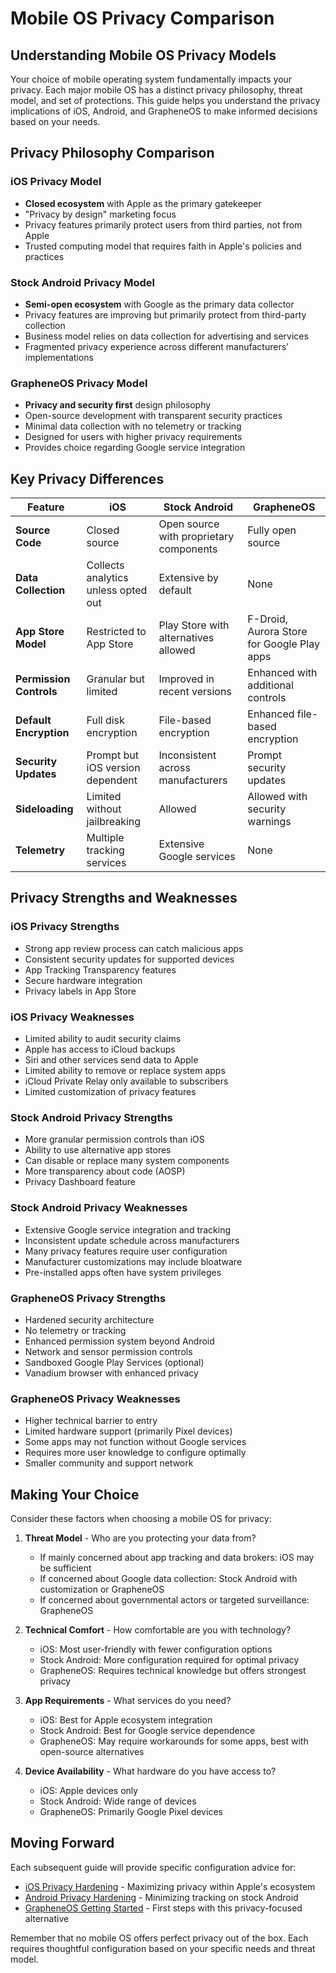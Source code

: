 # Mobile OS Privacy Comparison

## Understanding Mobile OS Privacy Models

Your choice of mobile operating system fundamentally impacts your privacy. Each major mobile OS has a distinct privacy philosophy, threat model, and set of protections. This guide helps you understand the privacy implications of iOS, Android, and GrapheneOS to make informed decisions based on your needs.

## Privacy Philosophy Comparison

### iOS Privacy Model
- **Closed ecosystem** with Apple as the primary gatekeeper
- "Privacy by design" marketing focus
- Privacy features primarily protect users from third parties, not from Apple
- Trusted computing model that requires faith in Apple's policies and practices

### Stock Android Privacy Model
- **Semi-open ecosystem** with Google as the primary data collector
- Privacy features are improving but primarily protect from third-party collection
- Business model relies on data collection for advertising and services
- Fragmented privacy experience across different manufacturers' implementations

### GrapheneOS Privacy Model
- **Privacy and security first** design philosophy
- Open-source development with transparent security practices
- Minimal data collection with no telemetry or tracking
- Designed for users with higher privacy requirements
- Provides choice regarding Google service integration

## Key Privacy Differences

| Feature | iOS | Stock Android | GrapheneOS |
|---------|-----|---------------|------------|
| **Source Code** | Closed source | Open source with proprietary components | Fully open source |
| **Data Collection** | Collects analytics unless opted out | Extensive by default | None |
| **App Store Model** | Restricted to App Store | Play Store with alternatives allowed | F-Droid, Aurora Store for Google Play apps |
| **Permission Controls** | Granular but limited | Improved in recent versions | Enhanced with additional controls |
| **Default Encryption** | Full disk encryption | File-based encryption | Enhanced file-based encryption |
| **Security Updates** | Prompt but iOS version dependent | Inconsistent across manufacturers | Prompt security updates |
| **Sideloading** | Limited without jailbreaking | Allowed | Allowed with security warnings |
| **Telemetry** | Multiple tracking services | Extensive Google services | None |

## Privacy Strengths and Weaknesses

### iOS Privacy Strengths
- Strong app review process can catch malicious apps
- Consistent security updates for supported devices
- App Tracking Transparency features
- Secure hardware integration
- Privacy labels in App Store

### iOS Privacy Weaknesses
- Limited ability to audit security claims
- Apple has access to iCloud backups
- Siri and other services send data to Apple
- Limited ability to remove or replace system apps
- iCloud Private Relay only available to subscribers
- Limited customization of privacy features

### Stock Android Privacy Strengths
- More granular permission controls than iOS
- Ability to use alternative app stores
- Can disable or replace many system components
- More transparency about code (AOSP)
- Privacy Dashboard feature

### Stock Android Privacy Weaknesses
- Extensive Google service integration and tracking
- Inconsistent update schedule across manufacturers
- Many privacy features require user configuration
- Manufacturer customizations may include bloatware
- Pre-installed apps often have system privileges

### GrapheneOS Privacy Strengths
- Hardened security architecture
- No telemetry or tracking
- Enhanced permission system beyond Android
- Network and sensor permission controls
- Sandboxed Google Play Services (optional)
- Vanadium browser with enhanced privacy

### GrapheneOS Privacy Weaknesses
- Higher technical barrier to entry
- Limited hardware support (primarily Pixel devices)
- Some apps may not function without Google services
- Requires more user knowledge to configure optimally
- Smaller community and support network

## Making Your Choice

Consider these factors when choosing a mobile OS for privacy:

1. **Threat Model** - Who are you protecting your data from?
   - If mainly concerned about app tracking and data brokers: iOS may be sufficient
   - If concerned about Google data collection: Stock Android with customization or GrapheneOS
   - If concerned about governmental actors or targeted surveillance: GrapheneOS

2. **Technical Comfort** - How comfortable are you with technology?
   - iOS: Most user-friendly with fewer configuration options
   - Stock Android: More configuration required for optimal privacy
   - GrapheneOS: Requires technical knowledge but offers strongest privacy

3. **App Requirements** - What services do you need?
   - iOS: Best for Apple ecosystem integration
   - Stock Android: Best for Google service dependence
   - GrapheneOS: May require workarounds for some apps, best with open-source alternatives

4. **Device Availability** - What hardware do you have access to?
   - iOS: Apple devices only
   - Stock Android: Wide range of devices
   - GrapheneOS: Primarily Google Pixel devices

## Moving Forward

Each subsequent guide will provide specific configuration advice for:
- [iOS Privacy Hardening](ios-privacy.md) - Maximizing privacy within Apple's ecosystem
- [Android Privacy Hardening](android-privacy.md) - Minimizing tracking on stock Android
- [GrapheneOS Getting Started](grapheneos-start.md) - First steps with this privacy-focused alternative

Remember that no mobile OS offers perfect privacy out of the box. Each requires thoughtful configuration based on your specific needs and threat model.
